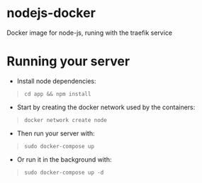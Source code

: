 # nodejs-docker
Docker image for node-js, runing with the traefik service

# Running your server

- Install node dependencies:
> ```cd app && npm install```

- Start by creating the docker network used by the containers:
> ```docker network create node```

- Then run your server with:
> ```sudo docker-compose up```

- Or run it in the background with:
> ```sudo docker-compose up -d```
